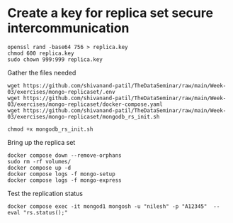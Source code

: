 # Create a key for replica set secure intercommunication

```
openssl rand -base64 756 > replica.key
chmod 600 replica.key
sudo chown 999:999 replica.key
```

Gather the files needed

```
wget https://github.com/shivanand-patil/TheDataSeminar/raw/main/Week-03/exercises/mongo-replicaset/.env
wget https://github.com/shivanand-patil/TheDataSeminar/raw/main/Week-03/exercises/mongo-replicaset/docker-compose.yaml
wget https://github.com/shivanand-patil/TheDataSeminar/raw/main/Week-03/exercises/mongo-replicaset/mongodb_rs_init.sh

chmod +x mongodb_rs_init.sh
```

Bring up the replica set

```
docker compose down --remove-orphans
sudo rm -rf volumes/
docker compose up -d
docker compose logs -f mongo-setup
docker compose logs -f mongo-express
```

Test the replication status

```
docker compose exec -it mongod1 mongosh -u "nilesh" -p "A12345"  --eval "rs.status();"
```
